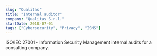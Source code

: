 ```yaml
---
slug: "Qualitas"
title: "Internal auditor"
company: "Qualitas S.r.l."
startDate: 2018-07-01
tags: ["Cybersecurity", "Privacy", "ISMS"]
---
```


ISO/IEC 27001 ‑ Information Security Management internal audits for a consulting company.
